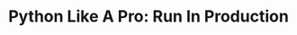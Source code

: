 ---
title: "Python Like A Pro: Run In Production"
description: Getting your Python code into production is the most rewarding thing you can do. It's where users meet your apps, and where you finally get recognition for the time, energy, and skill that you've poured into your code. But without the right platform, getting Python into production can be a real pain in the proverbial. Let Ben Wilcock (@benbravo73) show you how to do it in seconds using open-source tools.
topics:
- Python
- Containers
tags:
- Python
- Containers
patterns:
- Deployment
team:
- Ben Wilcock
youtube_id: qLg2xtQ5kTA
---